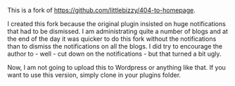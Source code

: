 This is a fork of https://github.com/littlebizzy/404-to-homepage.

I created this fork because the original plugin insisted on huge notifications that had to be dismissed.  I am administrating quite a number of blogs and at the end of the day it was quicker to do this fork without the notifications than to dismiss the notifications on all the blogs.  I did try to encourage the author to - well - cut down on the notifications - but that turned a bit ugly.

Now, I am not going to upload this to Wordpress or anything like that.  If you want to use this version, simply clone in your plugins folder.
